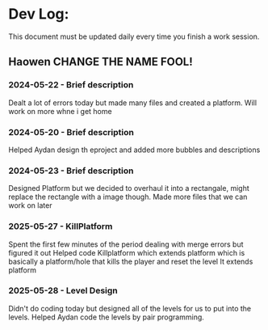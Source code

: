 # Dev Log:

This document must be updated daily every time you finish a work session.

## Haowen CHANGE THE NAME FOOL!

### 2024-05-22 - Brief description
Dealt a lot of errors today but made many files and created a platform. Will work on more whne i get home
### 2024-05-20 - Brief description
Helped Aydan design th eproject and added more bubbles and descriptions

### 2024-05-23 - Brief description
Designed Platform but we decided to overhaul it into a rectangale, might replace the rectangle with a image though.
Made more files that we can work on later

### 2025-05-27 - KillPlatform
Spent the first few minutes of the period dealing with merge errors but figured it out
Helped code Killplatform which extends platform which is basically a platform/hole that kills the player and reset the level
It extends platform

### 2025-05-28 - Level Design
Didn't do coding today but designed all of the levels for us to put into the levels. Helped Aydan code the levels by pair programming.